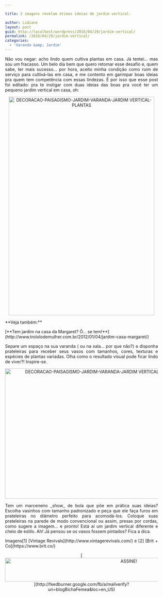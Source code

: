 ```yaml
---

title: 2 imagens revelam ótimas ideias de jardim vertical.

author: Lidiane
layout: post
guid: http://localhost/wordpress/2016/04/29/jardim-vertical/
permalink: /2016/04/29/jardim-vertical/
categories:
  - 'Varanda &amp; Jardim'
---
```

<p align="justify">
  Não vou negar: acho lindo quem cultiva plantas em casa. Já tentei… mas sou um fracasso. Um belo dia bem que quero retomar esse desafio e, quem sabe, ter mais sucesso… por hora, aceito minha condição como ruim de serviço para cultivá-las em casa, e me contento em garimpar boas ideias pra quem tem competência com essas lindezas. É por isso que esse post foi editado: pra te instigar com duas ideias das boas pra você ter um pequeno jardim vertical em casa, oh:
</p>

<p align="center">
  <img class="alignnone size-full wp-image-12447" src="http://www.trololodemulher.com.br/blog/wp-content/uploads/2016/04/DECORACAO-PAISAGISMO-JARDIM-VARANDA-JARDIM-VERTICAL-PLANTAS.jpg" alt="DECORACAO-PAISAGISMO-JARDIM-VARANDA-JARDIM VERTICAL-PLANTAS" width="480" height="720" />
</p>

<p style="text-align: left;" align="center">
  **Veja também:**
</p>

<p style="text-align: left;" align="center">
  [**Tem jardim na casa da Margaret? Ô… se tem!**](http://www.trololodemulher.com.br/2012/01/04/jardim-casa-margaret/) 
</p>

<p align="justify">
  Separe um espaço na sua varanda ( ou na sala… por que não?) e disponha prateleiras para receber seus vasos com tamanhos, cores, texturas e espécies de plantas variadas. Olha como o resultado visual pode ficar lindo de viver?! Inspire-se.
</p>

<p align="center">
  <img class="alignnone size-full wp-image-12448" src="http://www.trololodemulher.com.br/blog/wp-content/uploads/2016/04/DECORACAO-PAISAGISMO-JARDIM-VARANDA-JARDIM-VERTICAL-PLANTAS2.jpg" alt="DECORACAO-PAISAGISMO-JARDIM-VARANDA-JARDIM VERTICAL-PLANTAS[2]" width="645" height="429" />
</p>

<p align="justify">
  Tem um marceneiro _show_ de bola que põe em prática suas ideias? Escolha vasinhos com tamanho padronizado e peça que ele faça furos em prateleiras no diâmetro perfeito para acomodá-los. Coloque suas prateleiras na parede de modo convencional ou assim, presas por cordas, como sugere a imagem… e pronto! Está aí um jardim vertical diferente e cheio de estilo. Ah! Já pensou se os vasos fossem pintados? Fica a dica.
</p>

<p align="justify">
  Imagens[1] [Vintage Revivals](http://www.vintagerevivals.com/)  e [2] [Brit + Co](https://www.brit.co/) 
</p>

<p align="center">
  [<img class="alignnone size-full wp-image-10439" src="http://www.trololodemulher.com.br/blog/wp-content/uploads/2014/09/ASSINE.png" alt="ASSINE!" width="800" height="78" />](http://feedburner.google.com/fb/a/mailverify?uri=blogBichaFemea&loc=en_US) 
</p>

<p align="justify">